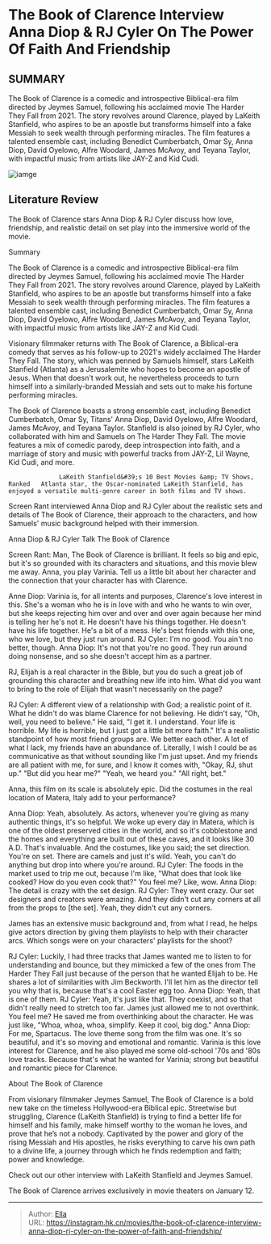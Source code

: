 # The Book of Clarence Interview Anna Diop &amp; RJ Cyler On The Power Of Faith And Friendship


## SUMMARY 



  The Book of Clarence is a comedic and introspective Biblical-era film directed by Jeymes Samuel, following his acclaimed movie The Harder They Fall from 2021.   The story revolves around Clarence, played by LaKeith Stanfield, who aspires to be an apostle but transforms himself into a fake Messiah to seek wealth through performing miracles.   The film features a talented ensemble cast, including Benedict Cumberbatch, Omar Sy, Anna Diop, David Oyelowo, Alfre Woodard, James McAvoy, and Teyana Taylor, with impactful music from artists like JAY-Z and Kid Cudi.  

![iamge]()

## Literature Review

The Book of Clarence stars Anna Diop &amp; RJ Cyler discuss how love, friendship, and realistic detail on set play into the immersive world of the movie.


Summary

  The Book of Clarence is a comedic and introspective Biblical-era film directed by Jeymes Samuel, following his acclaimed movie The Harder They Fall from 2021.   The story revolves around Clarence, played by LaKeith Stanfield, who aspires to be an apostle but transforms himself into a fake Messiah to seek wealth through performing miracles.   The film features a talented ensemble cast, including Benedict Cumberbatch, Omar Sy, Anna Diop, David Oyelowo, Alfre Woodard, James McAvoy, and Teyana Taylor, with impactful music from artists like JAY-Z and Kid Cudi.  





Visionary filmmaker returns with The Book of Clarence, a Biblical-era comedy that serves as his follow-up to 2021&#39;s widely acclaimed The Harder They Fall. The story, which was penned by Samuels himself, stars LaKeith Stanfield (Atlanta) as a Jerusalemite who hopes to become an apostle of Jesus. When that doesn&#39;t work out, he nevertheless proceeds to turn himself into a similarly-branded Messiah and sets out to make his fortune performing miracles.




The Book of Clarence boasts a strong ensemble cast, including Benedict Cumberbatch, Omar Sy, Titans&#39; Anna Diop, David Oyelowo, Alfre Woodard, James McAvoy, and Teyana Taylor. Stanfield is also joined by RJ Cyler, who collaborated with him and Samuels on The Harder They Fall. The movie features a mix of comedic parody, deep introspection into faith, and a marriage of story and music with powerful tracks from JAY-Z, Lil Wayne, Kid Cudi, and more.

                  LaKeith Stanfield&#39;s 10 Best Movies &amp; TV Shows, Ranked   Atlanta star, the Oscar-nominated LaKeith Stanfield, has enjoyed a versatile multi-genre career in both films and TV shows.    

Screen Rant interviewed Anna Diop and RJ Cyler about the realistic sets and details of The Book of Clarence, their approach to the characters, and how Samuels&#39; music background helped with their immersion.


 Anna Diop &amp; RJ Cyler Talk The Book of Clarence 
         




Screen Rant: Man, The Book of Clarence is brilliant. It feels so big and epic, but it&#39;s so grounded with its characters and situations, and this movie blew me away. Anna, you play Varinia. Tell us a little bit about her character and the connection that your character has with Clarence.


Anne Diop: Varinia is, for all intents and purposes, Clarence&#39;s love interest in this. She&#39;s a woman who he is in love with and who he wants to win over, but she keeps rejecting him over and over and over again because her mind is telling her he&#39;s not it. He doesn&#39;t have his things together. He doesn&#39;t have his life together. He&#39;s a bit of a mess. He&#39;s best friends with this one, who we love, but they just run around.
RJ Cyler: I&#39;m no good. You ain&#39;t no better, though.
Anna Diop: It&#39;s not that you&#39;re no good. They run around doing nonsense, and so she doesn&#39;t accept him as a partner.


RJ, Elijah is a real character in the Bible, but you do such a great job of grounding this character and breathing new life into him. What did you want to bring to the role of Elijah that wasn&#39;t necessarily on the page?





RJ Cyler: A different view of a relationship with God; a realistic point of it. What he didn&#39;t do was blame Clarence for not believing. He didn&#39;t say, &#34;Oh, well, you need to believe.&#34; He said, &#34;I get it. I understand. Your life is horrible. My life is horrible, but I just got a little bit more faith.&#34;
It&#39;s a realistic standpoint of how most friend groups are. We better each other. A lot of what I lack, my friends have an abundance of. Literally, I wish I could be as communicative as that without sounding like I&#39;m just upset. And my friends are all patient with me, for sure, and I know it comes with, &#34;Okay, RJ, shut up.&#34; &#34;But did you hear me?&#34; &#34;Yeah, we heard you.&#34; &#34;All right, bet.&#34;


Anna, this film on its scale is absolutely epic. Did the costumes in the real location of Matera, Italy add to your performance?


Anna Diop: Yeah, absolutely. As actors, whenever you&#39;re giving as many authentic things, it&#39;s so helpful. We woke up every day in Matera, which is one of the oldest preserved cities in the world, and so it&#39;s cobblestone and the homes and everything are built out of these caves, and it looks like 30 A.D. That&#39;s invaluable. And the costumes, like you said; the set direction. You&#39;re on set. There are camels and just it&#39;s wild. Yeah, you can&#39;t do anything but drop into where you&#39;re around.
RJ Cyler: The foods in the market used to trip me out, because I&#39;m like, &#34;What does that look like cooked? How do you even cook that?&#34; You feel me? Like, wow.
Anna Diop: The detail is crazy with the set design.
RJ Cyler: They went crazy. Our set designers and creators were amazing. And they didn&#39;t cut any corners at all from the props to [the set]. Yeah, they didn&#39;t cut any corners.





James has an extensive music background and, from what I read, he helps give actors direction by giving them playlists to help with their character arcs. Which songs were on your characters&#39; playlists for the shoot?


RJ Cyler: Luckily, I had three tracks that James wanted me to listen to for understanding and bounce, but they mimicked a few of the ones from The Harder They Fall just because of the person that he wanted Elijah to be. He shares a lot of similarities with Jim Beckworth. I&#39;ll let him as the director tell you why that is, because that&#39;s a cool Easter egg too.
Anna Diop: Yeah, that is one of them.
RJ Cyler: Yeah, it&#39;s just like that. They coexist, and so that didn&#39;t really need to stretch too far. James just allowed me to not overthink. You feel me? He saved me from overthinking about the character. He was just like, &#34;Whoa, whoa, whoa, simplify. Keep it cool, big dog.&#34;
Anna Diop: For me, Spartacus. The love theme song from the film was one. It&#39;s so beautiful, and it&#39;s so moving and emotional and romantic. Varinia is this love interest for Clarence, and he also played me some old-school &#39;70s and &#39;80s love tracks. Because that&#39;s what he wanted for Varinia; strong but beautiful and romantic piece for Clarence.







 About The Book of Clarence 
          

From visionary filmmaker Jeymes Samuel, The Book of Clarence is a bold new take on the timeless Hollywood-era Biblical epic. Streetwise but struggling, Clarence (LaKeith Stanfield) is trying to find a better life for himself and his family, make himself worthy to the woman he loves, and prove that he’s not a nobody. Captivated by the power and glory of the rising Messiah and His apostles, he risks everything to carve his own path to a divine life, a journey through which he finds redemption and faith; power and knowledge.

Check out our other interview with LaKeith Stanfield and Jeymes Samuel.



The Book of Clarence arrives exclusively in movie theaters on January 12.









---

> Author: [Ella](https://instagram.hk.cn/)  
> URL: https://instagram.hk.cn/movies/the-book-of-clarence-interview-anna-diop-rj-cyler-on-the-power-of-faith-and-friendship/  

